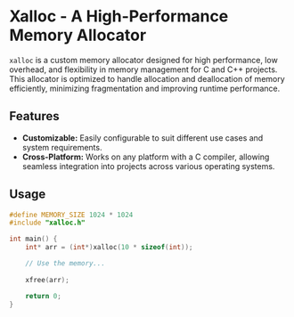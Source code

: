 # Xalloc - A High-Performance Memory Allocator

`xalloc` is a custom memory allocator designed for high performance, low overhead, and flexibility in memory management for C and C++ projects. This allocator is optimized to handle allocation and deallocation of memory efficiently, minimizing fragmentation and improving runtime performance.

## Features

- **Customizable:** Easily configurable to suit different use cases and system requirements.
- **Cross-Platform:** Works on any platform with a C compiler, allowing seamless integration into projects across various operating systems.

## Usage

```c
#define MEMORY_SIZE 1024 * 1024
#include "xalloc.h"

int main() {
    int* arr = (int*)xalloc(10 * sizeof(int));

    // Use the memory...
    
    xfree(arr);

    return 0;
}
```
